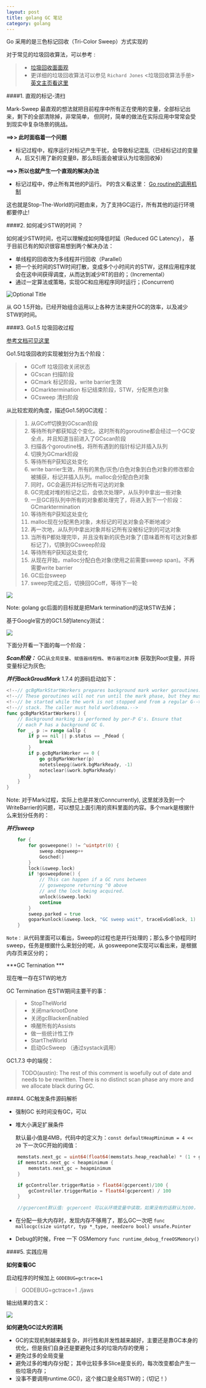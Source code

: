 ```yaml
---
layout: post
title: golang GC 笔记
category: golang
---
```


Go 采用的是三色标记回收（Tri-Color Sweep）方式实现的

对于常见的垃圾回收算法，可以参考 :

> * [垃圾回收面面观](http://www.zenlife.tk/gc.md)
> * 更详细的垃圾回收算法可以参见 `Richard Jones` <垃圾回收算法手册> [英文主页看这里](http://gchandbook.org/)

####1. 直观的标记-清扫

Mark-Sweep 最直观的想法就把目前程序中所有正在使用的变量，全部标记出来，剩下的全部清除掉，非常简单， 但同时，简单的做法在实际应用中常常会受到现实中复杂场景的挑战。

**==>> 此时面临着一个问题**

* 标记过程中，程序运行对标记产生干扰，会导致标记混乱（已经标记过的变量A，后又引用了新的变量B，那么B后面会被误认为垃圾回收掉）

**==>> 所以也就产生一个直观的解决办法**

* 标记过程中，停止所有其他的P运行。 P的含义看这里： [Go routine的调用机制](http://morsmachine.dk/go-scheduler)
	
这也就是Stop-The-World的问题由来，为了支持GC运行，所有其他的运行环境都要停止!


####2. 如何减少STW的时间 ？

如何减少STW时间，也可以理解成如何降低时延（Reduced GC Latency）， 基于目前已有的知识很容易想到两个解决办法：

* 单线程的回收改为多线程并行回收（Parallel）
* 把一个长时间的STW时间打散，变成多个小时间片的STW，这样应用程序就会在这中间获得调度，从而达到减少RT的目的；（Incremental）
* 通过一定算法或策略，实现GC和应用程序同时运行；(Concurrent)

![](./img/gc/GC-CPU-utilization.png?raw=true "Optional Title")

从 GO 1.5开始，已经开始组合运用以上各种方法来提升GC的效率，以及减少STW的时间。

####3. Go1.5 垃圾回收过程

[参考文档可见这里](http://www.zenlife.tk/go-gc1.5.md)

Go1.5垃圾回收的实现被划分为五个阶段：

> - GCoff 垃圾回收关闭状态
> - GCscan 扫描阶段
> - GCmark 标记阶段，write barrier生效
> - GCmarktermination 标记结束阶段，STW，分配黑色对象
> - GCsweep 清扫阶段

从比较宏观的角度，描述Go1.5的GC流程：

> 1. 从GCoff切换到GCscan阶段
> 2. 等待所有P都获知这个变化。这时所有的goroutine都会经过一个GC安全点，并且知道当前进入了GCscan阶段
> 3. 扫描各个goroutine栈，将所有遇到的指针标记并插入队列
> 4. 切换为GCmark阶段
> 5. 等待所有P获知这处变化
> 6. write barrier生效，所有的黑色/灰色/白色对象到白色对象的修改都会被捕获，标记并插入队列。malloc会分配白色对象
> 7. 同时，GC会遍历并标记所有可达的对象
> 8. GC完成对堆的标记之后，会依次处理P，从队列中拿出一些对象
> 9. 一旦GC将队列中所有的对象都处理完了，将进入到下一个阶段：GCmarktermination
> 10. 等待所有P获知这处变化
> 11. malloc现在分配黑色对象，未标记的可达对象会不断地减少
> 12. 再一次地，从队列中拿出对象并标记所有没被标记到的可达对象
> 13. 当所有P都处理完毕，并且没有新的灰色对象了(意味着所有可达对象都标记了)，切换到GCsweep阶段
> 14. 等待所有P获知这处变化
> 15. 从现在开始，malloc分配白色对象(使用之前需要sweep span)。不再需要write barrier
> 16. GC后台sweep
> 17. sweep完成之后，切换回GCoff，等待下一轮

![](http://gitlab.mogujie.org/tianshan/tianshan/raw/master/Pictrue/gc/gc-1.png)

Note: golang gc后面的目标就是把Mark termination的这块STW去掉；

基于Google官方的GC1.5的latency测试：

![](http://gitlab.mogujie.org/tianshan/tianshan/raw/master/Pictrue/gc/GC-Benchmark-Latency.png)

下面分开看一下面的每一个阶段：

***Scan阶段：*** GC从`全局变量`、`赋值器线程栈`、`寄存器可达对象` 获取到Root变量，并将变量标记为灰色;

***并行BackGroudMark***
1.7.4 的源码启动如下：

```go
<!--// gcBgMarkStartWorkers prepares background mark worker goroutines.-->
<!--// These goroutines will not run until the mark phase, but they must-->
<!--// be started while the work is not stopped and from a regular G-->
<!--// stack. The caller must hold worldsema.-->
func gcBgMarkStartWorkers() {
	// Background marking is performed by per-P G's. Ensure that
	// each P has a background GC G.
	for _, p := range &allp {
		if p == nil || p.status == _Pdead {
			break
		}
		if p.gcBgMarkWorker == 0 {
			go gcBgMarkWorker(p)
			notetsleepg(&work.bgMarkReady, -1)
			noteclear(&work.bgMarkReady)
		}
	}
}
```

Note: 对于Mark过程，实际上也是并发(Conncurrently), 这里就涉及到一个WriteBarrier的问题，可以想见上面引用的资料里面的内容。多个mark是根据什么来划分任务的：

***并行sweep*** 

```go 
	for {
		for gosweepone() != ^uintptr(0) {
			sweep.nbgsweep++
			Gosched()
		}
		lock(&sweep.lock)
		if !gosweepdone() {
			// This can happen if a GC runs between
			// gosweepone returning ^0 above
			// and the lock being acquired.
			unlock(&sweep.lock)
			continue
		}
		sweep.parked = true
		goparkunlock(&sweep.lock, "GC sweep wait", traceEvGoBlock, 1)
	}
```

`Note：` 从代码里面可以看出，Sweep的过程也是并行处理的；那么多个协程同时sweep，任务是根据什么来划分的呢，从 gosweepone实现可以看出来，是根据内存页来区分的；


***GC Ternination *** 

现在唯一存在STW的地方

GC Termination 在STW期间主要干的事：
>  * StopTheWorld
>  * 关闭markrootDone
>  * 关闭gcBlackenEnabled
>  * 唤醒所有的Assists
>  * 做一些统计性工作
>  * StartTheWorld
>  * 启动GcSweep （通过systack调用）



GC1.7.3 中的端倪：

> TODO(austin): The rest of this comment is woefully out of date and
> needs to be rewritten. There is no distinct scan phase any more and
> we allocate black during GC.


####4. GC触发条件源码解析

* 强制GC
	长时间没有GC，可以
* 堆大小满足扩展条件
	
	默认最小值是4MB，代码中的定义为：`const defaultHeapMinimum = 4 << 20`
下一次GC开始的阈值： 

```go 
	memstats.next_gc = uint64(float64(memstats.heap_reachable) * (1 + gcController.triggerRatio))
	if memstats.next_gc < heapminimum {
		memstats.next_gc = heapminimum
	}

	if gcController.triggerRatio > float64(gcpercent)/100 {
		gcController.triggerRatio = float64(gcpercent) / 100
	}
	
	//gcpercent默认值: gcpercent 可以从环境变量中读取，如果没有的话默认为100， 所有GC阈值每次是翻倍的
```

* 在分配一些大内存时，发现内存不够用了，那么GC一次吧 ```func mallocgc(size uintptr, typ *_type, needzero bool) unsafe.Pointer ```

* Debug的时候，Free 一下 OSMemory
```func runtime_debug_freeOSMemory() ```

####5. 实践应用

**如何查看GC**

启动程序的时候加上 `GODEBUG=gctrace=1`
> GODEBUG=gctrace=1 ./jaws

输出结果的含义：
	
![](http://gitlab.mogujie.org/tianshan/tianshan/raw/master/Pictrue/gc/gc_info.png)

**如何避免GC过大的消耗**

* GC的实现机制越来越复杂，并行性和并发性越来越好，主要还是靠GC本身的优化，但是我们自身还是要避免过多的垃圾内存的使用；
* 避免过多的全局变量
* 避免过多的堆内存分配； 其中比较多多Slice是变长的，每次改变都会产生一些垃圾内存；
* 没事不要调用runtime.GC()，这个接口是全局STW的；（切记！）


